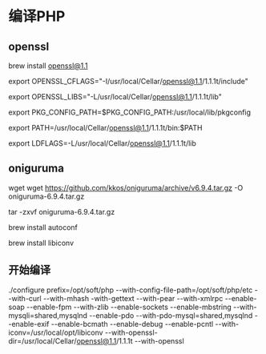 # 编译PHP

## openssl

brew install openssl@1.1

export OPENSSL\_CFLAGS="\-I/usr/local/Cellar/openssl@1.1/1.1.1t/include"

export OPENSSL\_LIBS="\-L/usr/local/Cellar/openssl@1.1/1.1.1t/lib"

export PKG\_CONFIG\_PATH=$PKG\_CONFIG\_PATH:/usr/local/lib/pkgconfig

export PATH=/usr/local/Cellar/openssl@1.1/1.1.1t/bin:$PATH

export LDFLAGS=\-L/usr/local/Cellar/openssl@1.1/1.1.1t/lib

## oniguruma

wget wget https://github.com/kkos/oniguruma/archive/v6.9.4.tar.gz \-O oniguruma\-6.9.4.tar.gz

tar \-zxvf oniguruma\-6.9.4.tar.gz

brew install autoconf

brew install libiconv

## 开始编译

./configure prefix=/opt/soft/php \-\-with\-config\-file\-path=/opt/soft/php/etc \-\-with\-curl \-\-with\-mhash \-with\-gettext \-\-with\-pear \-\-with\-xmlrpc \-\-enable\-soap \-\-enable\-fpm \-\-with\-zlib \-\-enable\-sockets \-\-enable\-mbstring \-\-with\-mysqli=shared,mysqlnd \-\-enable\-pdo \-\-with\-pdo\-mysql=shared,mysqlnd \-\-enable\-exif \-\-enable\-bcmath \-\-enable\-debug \-\-enable\-pcntl \-\-with\-iconv=/usr/local/opt/libiconv \-\-with\-openssl\-dir=/usr/local/Cellar/openssl@1.1/1.1.1t \-\-with\-openssl

